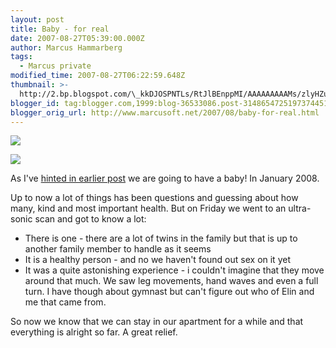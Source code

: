 ```yaml
---
layout: post
title: Baby - for real
date: 2007-08-27T05:39:00.000Z
author: Marcus Hammarberg
tags:
  - Marcus private
modified_time: 2007-08-27T06:22:59.648Z
thumbnail: >-
  http://2.bp.blogspot.com/\_kkDJOSPNTLs/RtJlBEnppMI/AAAAAAAAAMs/zlyHZueXsIs/s72-c/bebis2.JPG
blogger_id: tag:blogger.com,1999:blog-36533086.post-3148654725197374451
blogger_orig_url: http://www.marcusoft.net/2007/08/baby-for-real.html
---
```


[<img
src="http://2.bp.blogspot.com/_kkDJOSPNTLs/RtJlBEnppMI/AAAAAAAAAMs/zlyHZueXsIs/s400/bebis2.JPG"
id="BLOGGER_PHOTO_ID_5103252396858516674"
style="DISPLAY: block; MARGIN: 0px auto 10px; CURSOR: hand; TEXT-ALIGN: center"
data-border="0" />](http://2.bp.blogspot.com/_kkDJOSPNTLs/RtJlBEnppMI/AAAAAAAAAMs/zlyHZueXsIs/s1600-h/bebis2.JPG)

<div>

[<img
src="http://1.bp.blogspot.com/_kkDJOSPNTLs/RtJk90nppLI/AAAAAAAAAMk/T7J2AUcjcYY/s400/bebis1.JPG"
id="BLOGGER_PHOTO_ID_5103252341023941810"
style="DISPLAY: block; MARGIN: 0px auto 10px; CURSOR: hand; TEXT-ALIGN: center"
data-border="0" />](http://1.bp.blogspot.com/_kkDJOSPNTLs/RtJk90nppLI/AAAAAAAAAMk/T7J2AUcjcYY/s1600-h/bebis1.JPG)

<div>

As I've [hinted in earlier
post](http://marcushammarberg.blogspot.com/2007/08/home-again.html) we
are going to have a baby! In January 2008.

Up to now a lot of things has been questions and guessing about how
many, kind and most important health. But on Friday we went to an
ultra-sonic scan and got to know a lot:

</div>

-   There is one - there are a lot of twins in the family but that is up
    to another family member to handle as it seems
-   It is a healthy person - and no we haven't found out sex on it yet
-   It was a quite astonishing experience - i couldn't imagine that they
    move around that much. We saw leg movements, hand waves and even a
    full turn. I have though about gymnast but can't figure out who of
    Elin and me that came from.

So now we know that we can stay in our apartment for a while and that
everything is alright so far. A great relief.

</div>
